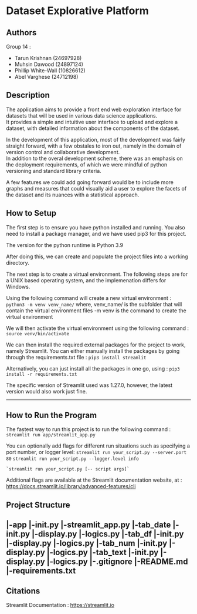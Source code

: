 # Dataset Explorative Platform

## Authors
Group 14 : 
- Tarun Krishnan (24697928)
- Muhsin Dawood  (24897124)
- Phillip White-Wall (10826612)
- Abel Varghese (24712198)

## Description
The application aims to provide a front end web exploration interface for datasets that will be used in various data science applications.  
It provides a simple and intuitive user interface to upload and explore a dataset, with detailed information about the components of the dataset.  

In the development of this application, most of the development was fairly straight forward, with a few obstales to iron out, namely in the domain of version control and collaborative development.  
In addition to the overal development scheme, there was an emphasis on the deployment requirements, of which we were mindful of python versioning and standard library criteria. 

A few features we could add going forward would be to include more graphs and measures that could visually aid a user to explore the facets of the dataset and its nuances with a statistical approach.

## How to Setup
The first step is to ensure you have python installed and running.
You also need to install a package manager, and we have used pip3 for this project.

The version for the python runtime is Python 3.9

After doing this, we can create and populate the project files into a working directory.

The next step is to create a virtual environment.
The following steps are for a UNIX based operating system, and the implemenation differs for Windows.

Using the following command will create a new virtual environment :
	`python3 -m venv venv_name/`
where,
	venv_name/ is the subfolder that will contain the virtual environment files
	-m venv is the command to create the virtual environment

We will then activate the virtual environment using the following command :
	`source venv/bin/activate`

We can then install the required external packages for the project to work, namely Streamlit.
You can either manually install the packages by going through the requirements.txt file :
	`pip3 install streamlit`

Alternatively, you can just install all the packages in one go, using :
	`pip3 install -r requirements.txt`

 The specific version of Streamlit used was 1.27.0, however, the latest version would also work just fine.

---

## How to Run the Program
The fastest way to run this project is to run the following command :
	`streamlit run app/streamlit_app.py`

You can optionally add flags for different run situations such as specifying a port number, or logger level:
	`streamlit run your_script.py --server.port 80`
	`streamlit run your_script.py --logger.level info`

	`streamlit run your_script.py [-- script args]`

Additional flags are available at the Streamlit documentation website, at :
	<https://docs.streamlit.io/library/advanced-features/cli>

## Project Structure
|-app
	|-__init__.py
	|-streamlit_app.py
|-tab_date
	|-__init__.py
	|-display.py
	|-logics.py
|-tab_df
	|-__init__.py
	|-display.py
	|-logics.py
|-tab_num
	|-__init__.py
	|-display.py
	|-logics.py
|-tab_text
	|-__init__.py
	|-display.py
	|-logics.py
|-.gitignore
|-README.md
|-requirements.txt
---

## Citations
Streamlit Documentation : <https://streamlit.io>
